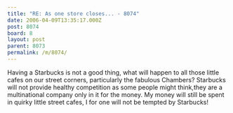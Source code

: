 ```yaml
---
title: "RE: As one store closes... - 8074"
date: 2006-04-09T13:35:17.000Z
post: 8074
board: 8
layout: post
parent: 8073
permalink: /m/8074/
---
```

Having a Starbucks is not a good thing, what will happen to all those little cafes on our street corners, particularly the fabulous Chambers?  Starbucks will not provide healthy competition as some people might think,they are a multinational company only in it for the money.
My money will still be spent in quirky little street cafes, I for one will not be tempted by Starbucks!
